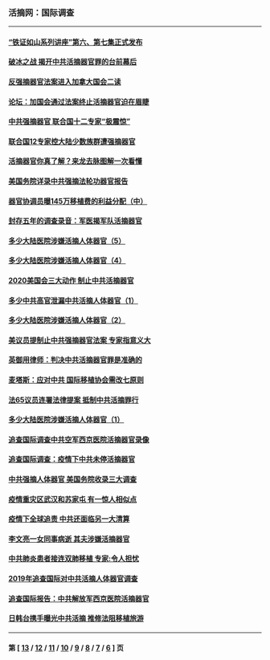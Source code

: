 ### 活摘网：国际调查
---
#### [“铁证如山系列讲座”第六、第七集正式发布](../../pages/nf5947/n13106287.md?08070430) 
#### [破冰之战 揭开中共活摘器官罪的台前幕后](../../pages/nf5947/n13082457.md?08070430) 
#### [反强摘器官法案进入加拿大国会二读](../../pages/nf5947/n13033450.md?08070430) 
#### [论坛：加国会通过法案终止活摘器官迫在眉睫](../../pages/nf5947/n13029839.md?08070430) 
#### [中共强摘器官 联合国十二专家“极震惊”](../../pages/nf5947/n13024313.md?08070430) 
#### [联合国12专家控大陆少数族群遭强摘器官](../../pages/nf5947/n13023877.md?08070430) 
#### [活摘器官你真了解？来龙去脉图解一次看懂](../../pages/nf5947/n13013820.md?08070430) 
#### [美国务院详录中共强摘法轮功器官报告](../../pages/nf5947/n12944519.md?08070430) 
#### [器官协调员曝145万移植费的利益分配（中）](../../pages/nf5947/n12894547.md?08070430) 
#### [封存五年的调查录音：军医揭军队活摘器官](../../pages/nf5947/n12798692.md?08070430) 
#### [多少大陆医院涉嫌活摘人体器官（5）](../../pages/nf5947/n12768383.md?08070430) 
#### [多少大陆医院涉嫌活摘人体器官（4）](../../pages/nf5947/n12664434.md?08070430) 
#### [2020美国会三大动作 制止中共活摘器官](../../pages/nf5947/n12682004.md?08070430) 
#### [多少中共高官泄漏中共活摘人体器官（1）](../../pages/nf5947/n12671234.md?08070430) 
#### [多少大陆医院涉嫌活摘人体器官（2）](../../pages/nf5947/n12655589.md?08070430) 
#### [美议员提制止中共强摘器官法案 专家指意义大](../../pages/nf5947/n12630561.md?08070430) 
#### [英御用律师：判决中共活摘器官罪是准确的](../../pages/nf5947/n12580740.md?08070430) 
#### [麦塔斯：应对中共 国际移植协会需改七原则](../../pages/nf5947/n12514711.md?08070430) 
#### [法65议员连署法律提案 抵制中共活摘罪行](../../pages/nf5947/n12437047.md?08070430) 
#### [多少大陆医院涉嫌活摘人体器官（1）](../../pages/nf5947/n12414284.md?08070430) 
#### [追查国际调查中共空军西京医院活摘器官录像](../../pages/nf5947/n12348837.md?08070430) 
#### [追查国际调查：疫情下中共未停活摘器官](../../pages/nf5947/n12273415.md?08070430) 
#### [中共强摘人体器官 美国务院收录三大调查](../../pages/nf5947/n12181488.md?08070430) 
#### [疫情重灾区武汉和苏家屯 有一惊人相似点](../../pages/nf5947/n12150824.md?08070430) 
#### [疫情下全球追责 中共还面临另一大清算](../../pages/nf5947/n12070397.md?08070430) 
#### [李文亮一女同事病逝 其夫涉嫌活摘器官](../../pages/nf5947/n11957882.md?08070430) 
#### [中共肺炎患者接连双肺移植 专家:令人担忧](../../pages/nf5947/n11945516.md?08070430) 
#### [2019年追查国际对中共活摘人体器官调查](../../pages/nf5947/n11917733.md?08070430) 
#### [追查国际报告：中共解放军西京医院活摘器官](../../pages/nf5947/n11838359.md?08070430) 
#### [日韩台携手曝光中共活摘 推修法阻移植旅游](../../pages/nf5947/n11712046.md?08070430) 

---
#### 第 [ [13](./13.md?08070430) / [12](./12.md?08070430) / [11](./11.md?08070430) / [10](./10.md?08070430) / [9](./9.md?08070430) / [8](./8.md?08070430) / [7](./7.md?08070430) / [6](./6.md?08070430) ] 页
